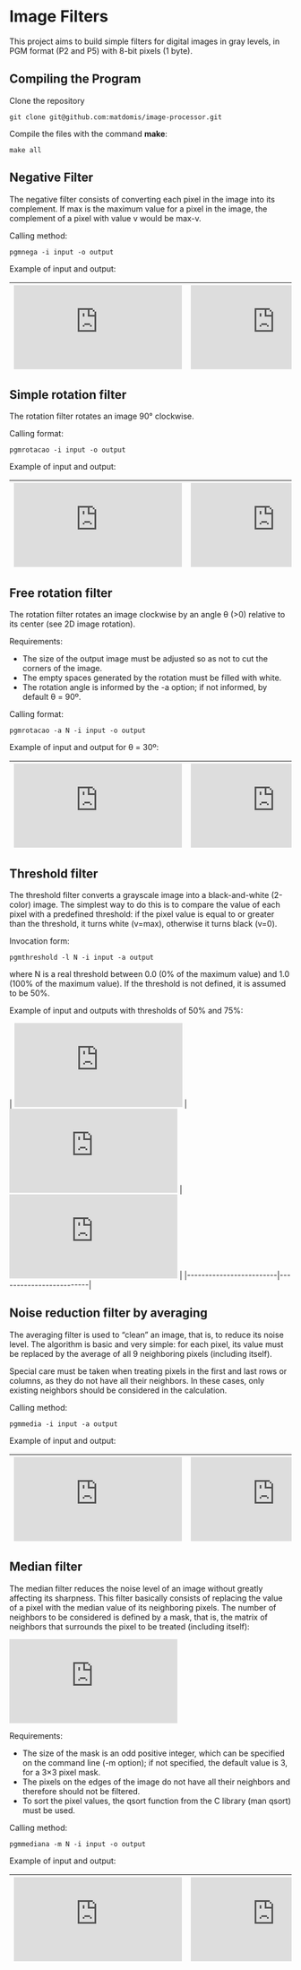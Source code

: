 # Image Filters

This project aims to build simple filters for digital images in gray levels, in PGM format (P2 and P5) with 8-bit pixels (1 byte).


## Compiling the Program

Clone the repository
```
git clone git@github.com:matdomis/image-processor.git
```

Compile the files with the command **make**:
```
make all
```


## Negative Filter

The negative filter consists of converting each pixel in the image into its complement. If max is the maximum value for a pixel in the image, the complement of a pixel with value v would be max-v.

Calling method:
```
pgmnega -i input -o output
```

Example of input and output:

| ![Image 1](https://wiki.inf.ufpr.br/maziero/lib/exe/fetch.php?media=c:lena-original.png) | ![Image 2](https://wiki.inf.ufpr.br/maziero/lib/exe/fetch.php?media=c:lena-negative.png) |
|-------------------------|-------------------------|


## Simple rotation filter

The rotation filter rotates an image 90° clockwise.

Calling format:
```
pgmrotacao -i input -o output
```

Example of input and output:

| ![Image 1](https://wiki.inf.ufpr.br/maziero/lib/exe/fetch.php?media=c:lena-original.png) | ![Image 2](https://wiki.inf.ufpr.br/maziero/lib/exe/fetch.php?media=c:lena-rotate.png) |
|-------------------------|-------------------------|

## Free rotation filter

The rotation filter rotates an image clockwise by an angle θ (>0) relative to its center (see 2D image rotation).

Requirements:

- The size of the output image must be adjusted so as not to cut the corners of the image.
- The empty spaces generated by the rotation must be filled with white.
- The rotation angle is informed by the -a option; if not informed, by default θ = 90º.


Calling format:
```
pgmrotacao -a N -i input -o output
```

Example of input and output for θ = 30º:

| ![Image 1](https://wiki.inf.ufpr.br/maziero/lib/exe/fetch.php?media=c:lena-original.png) | ![Image 2](https://wiki.inf.ufpr.br/maziero/lib/exe/fetch.php?media=c:lena-rotate-30.png) |
|-------------------------|-------------------------|

## Threshold filter

The threshold filter converts a grayscale image into a black-and-white (2-color) image. The simplest way to do this is to compare the value of each pixel with a predefined threshold: if the pixel value is equal to or greater than the threshold, it turns white (v=max), otherwise it turns black (v=0).

Invocation form:
```
pgmthreshold -l N -i input -a output
```

where N is a real threshold between 0.0 (0% of the maximum value) and 1.0 (100% of the maximum value). If the threshold is not defined, it is assumed to be 50%.

Example of input and outputs with thresholds of 50% and 75%:

| ![Image 1](https://wiki.inf.ufpr.br/maziero/lib/exe/fetch.php?media=c:lena-original.png) | ![Image 2](https://wiki.inf.ufpr.br/maziero/lib/exe/fetch.php?w=200&tok=32f0f6&media=c:lena-threshold-50.png) | ![Image 3](https://wiki.inf.ufpr.br/maziero/lib/exe/fetch.php?w=200&tok=32f0f6&media=c:lena-threshold-50.png) |
|-------------------------|-------------------------|

## Noise reduction filter by averaging

The averaging filter is used to “clean” an image, that is, to reduce its noise level. The algorithm is basic and very simple: for each pixel, its value must be replaced by the average of all 9 neighboring pixels (including itself).

Special care must be taken when treating pixels in the first and last rows or columns, as they do not have all their neighbors. In these cases, only existing neighbors should be considered in the calculation.

Calling method:
```
pgmmedia -i input -a output
```

Example of input and output:

| ![Image 1](https://wiki.inf.ufpr.br/maziero/lib/exe/fetch.php?media=c:ballons-original.png) | ![Image 2](https://wiki.inf.ufpr.br/maziero/lib/exe/fetch.php?media=c:ballons-average.png) |
|-------------------------|-------------------------|

## Median filter
The median filter reduces the noise level of an image without greatly affecting its sharpness. This filter basically consists of replacing the value of a pixel with the median value of its neighboring pixels. The number of neighbors to be considered is defined by a mask, that is, the matrix of neighbors that surrounds the pixel to be treated (including itself):

![Image](https://wiki.inf.ufpr.br/maziero/lib/exe/fetch.php?w=300&tok=4a827b&media=c:mascaras.png)

Requirements:

- The size of the mask is an odd positive integer, which can be specified on the command line (-m option); if not specified, the default value is 3, for a 3×3 pixel mask.
- The pixels on the edges of the image do not have all their neighbors and therefore should not be filtered.
- To sort the pixel values, the qsort function from the C library (man qsort) must be used.


Calling method:
```
pgmmediana -m N -i input -o output
```

Example of input and output:

| ![Image 1](https://wiki.inf.ufpr.br/maziero/lib/exe/fetch.php?media=c:ballons-original.png) | ![Image 2](https://wiki.inf.ufpr.br/maziero/lib/exe/fetch.php?media=c:ballons-median.png) |
|-------------------------|-------------------------|